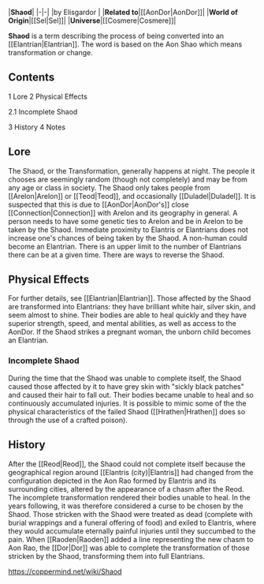 |**Shaod**|
|-|-|
|by  Elisgardor |
|**Related to**|[[AonDor\|AonDor]]|
|**World of Origin**|[[Sel\|Sel]]|
|**Universe**|[[Cosmere\|Cosmere]]|

**Shaod** is a term describing the process of being converted into an [[Elantrian\|Elantrian]]. The word is based on the Aon Shao which means transformation or change.

## Contents

1 Lore
2 Physical Effects

2.1 Incomplete Shaod


3 History
4 Notes


## Lore
The Shaod, or the Transformation, generally happens at night. The people it chooses are seemingly random (though not completely) and may be from any age or class in society. The Shaod only takes people from [[Arelon\|Arelon]] or [[Teod\|Teod]], and occasionally [[Duladel\|Duladel]]. It is suspected that this is due to [[AonDor\|AonDor's]] close [[Connection\|Connection]] with Arelon and its geography in general. A person needs to have some genetic ties to Arelon and be in Arelon to be taken by the Shaod. Immediate proximity to Elantris or Elantrians does not increase one's chances of being taken by the Shaod. A non-human could become an Elantrian.
There is an upper limit to the number of Elantrians there can be at a given time. There are ways to reverse the Shaod.

## Physical Effects
For further details, see [[Elantrian\|Elantrian]].
Those affected by the Shaod are transformed into Elantrians: they have brilliant white hair, silver skin, and seem almost to shine. Their bodies are able to heal quickly and they have superior strength, speed, and mental abilities, as well as access to the AonDor. If the Shaod strikes a pregnant woman, the unborn child becomes an Elantrian.

### Incomplete Shaod
During the time that the Shaod was unable to complete itself, the Shaod caused those affected by it to have grey skin with "sickly black patches" and caused their hair to fall out. Their bodies became unable to heal and so continuously accumulated injuries. It is possible to mimic some of the the physical characteristics of the failed Shaod ([[Hrathen\|Hrathen]] does so through the use of a crafted poison).

## History
After the [[Reod\|Reod]], the Shaod could not complete itself because the geographical region around [[Elantris (city)\|Elantris]] had changed from the configuration depicted in the Aon Rao formed by Elantris and its surrounding cities, altered by the appearance of a chasm after the Reod. The incomplete transformation rendered their bodies unable to heal. In the years following, it was therefore considered a curse to be chosen by the Shaod. Those stricken with the Shaod were treated as dead (complete with burial wrappings and a funeral offering of food) and exiled to Elantris, where they would accumulate eternally painful injuries until they succumbed to the pain. When [[Raoden\|Raoden]] added a line representing the new chasm to Aon Rao, the [[Dor\|Dor]] was able to complete the transformation of those stricken by the Shaod, transforming them into full Elantrians. 



https://coppermind.net/wiki/Shaod